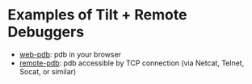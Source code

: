 # Examples of Tilt + Remote Debuggers

- [web-pdb](web-pdb): pdb in your browser
- [remote-pdb](remote-pdb): pdb accessible by TCP connection (via Netcat, Telnet, Socat, or similar)
